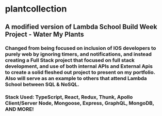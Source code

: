 # plantcollection


## A modified version of Lambda School Build Week Project - Water My Plants


### Changed from being focused on inclusion of IOS developers to purely web by ignoring timers, and notifications, and instead creating a Full Stack project that focused on full stack development, and use of both internal APIs and External Apis to create a solid fleshed out project to present on my portfolio. Also will serve as an example to others that attend Lambda School between SQL & NoSQL. 


### Stack Used: TypeScript, React, Redux, Thunk, Apollo Client/Server Node, Mongoose, Express, GraphQL, MongoDB, AND MORE!

